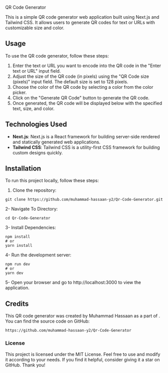  QR Code Generator

This is a simple QR code generator web application built using Next.js and Tailwind CSS. It allows users to generate QR codes for text or URLs with customizable size and color.

## Usage

To use the QR code generator, follow these steps:

1. Enter the text or URL you want to encode into the QR code in the "Enter text or URL" input field.
2. Adjust the size of the QR code (in pixels) using the "QR Code size (pixels)" input field. The default size is set to 128 pixels.
3. Choose the color of the QR code by selecting a color from the color picker.
4. Click on the "Generate QR Code" button to generate the QR code.
5. Once generated, the QR code will be displayed below with the specified text, size, and color.

## Technologies Used

- **Next.js**: Next.js is a React framework for building server-side rendered and statically generated web applications.
- **Tailwind CSS**: Tailwind CSS is a utility-first CSS framework for building custom designs quickly.

## Installation

To run this project locally, follow these steps:

1. Clone the repository:

``` bash:
git clone https://github.com/muhammad-hassaan-y2/Qr-Code-Generator.git
```

2- Navigate To Directory:

``` bash: 
cd Qr-Code-Generator
``````

3- Install Dependencies:

``` bash: 
npm install
# or
yarn install
```

4- Run the development server:

``` bash: 
npm run dev
# or
yarn dev
```

5- Open your browser and go to http://localhost:3000 to view the application.

## Credits

This QR code generator was created by Muhammad Hassaan as a part of . You can find the source code on GitHub: 

```
https://github.com/muhammad-hassaan-y2/Qr-Code-Generator
```

### License

This project is licensed under the MIT License. Feel free to use and modify it according to your needs. If you find it helpful, consider giving it a star on GitHub. Thank you!
